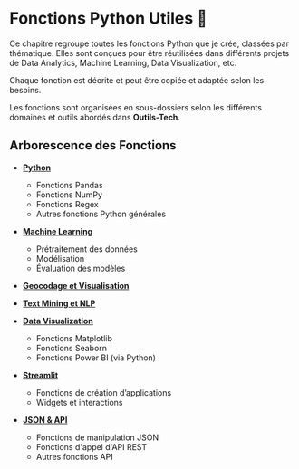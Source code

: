 # Fonctions Python Utiles 📜

Ce chapitre regroupe toutes les fonctions Python que je crée, classées par thématique. Elles sont conçues pour être réutilisées dans différents projets de Data Analytics, Machine Learning, Data Visualization, etc.

Chaque fonction est décrite et peut être copiée et adaptée selon les besoins.

Les fonctions sont organisées en sous-dossiers selon les différents domaines et outils abordés dans **Outils-Tech**.

## Arborescence des Fonctions

- **[Python](./Python)**  
  - Fonctions Pandas  
  - Fonctions NumPy  
  - Fonctions Regex  
  - Autres fonctions Python générales  

- **[Machine Learning](./machine_learning)**  
  - Prétraitement des données  
  - Modélisation  
  - Évaluation des modèles

- **[Geocodage et Visualisation](../fonctions/geocodage.md)**

- **[Text Mining et NLP](../fonctions/nlp.md)**

- **[Data Visualization](./data_visualization)**  
  - Fonctions Matplotlib  
  - Fonctions Seaborn  
  - Fonctions Power BI (via Python)  

- **[Streamlit](./Streamlit)**  
  - Fonctions de création d’applications  
  - Widgets et interactions  

- **[JSON & API](./json_api)**  
  - Fonctions de manipulation JSON  
  - Fonctions d'appel d'API REST  
  - Autres fonctions API  
